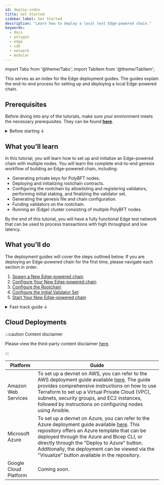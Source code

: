 ```yaml
---
id: deploy-index
title: Get Started
sidebar_label: Get Started
description: "Learn how to deploy a local test Edge-powered chain."
keywords:
  - docs
  - polygon
  - edge
  - cdk
  - network
  - modular
---
```


import Tabs from '@theme/Tabs';
import TabItem from '@theme/TabItem';
<script src="./dataline.js" type="module"></script>

This serves as an index for the Edge deployment guides. 
The guides explain the end-to-end process for setting up and deploying a local Edge-powered chain.

## Prerequisites

Before diving into any of the tutorials, make sure your environment meets the necessary prerequisites. They can be found **[<ins>here</ins>](/docs/edge/operate/system.md)**.

<details>
<summary>Before starting ↓</summary>

:::caution Don't use the develop branch for deployments

Please ensure that you are not running on the `develop` branch, which is the active development branch and include changes that are still being tested and not compatible with the current process.

Instead, use the [<ins>latest release</ins>](/docs/edge/operate/install.md) for deployments.

:::

:::caution Key management and secure values
When passing values, it is important to keep sensitive values like private keys and API keys secure.

<b>The sample commands provided in this guide use sample private keys for demonstration purposes only, in order to show the format and expected value of the parameter. It is important to note that hardcoding or directly passing private keys should never be done in a development or production environment.</b>

<details>
<summary>Here are some options for securely storing and retrieving private keys ↓</summary>

- **<ins>Environment Variables</ins>:** You can store the private key as an environment variable and access it in your code. For example, in Linux, you can set an environment variable like this: `export PRIVATE_KEY="my_private_key"`. Then, in your code, you can retrieve the value of the environment variable using `os.Getenv("PRIVATE_KEY")`.

- **<ins>Configuration Files</ins>:** You can store the private key in a configuration file and read it in your session. Be sure to keep the configuration file in a secure location and restrict access to it.

- **<ins>Vaults and Key Management Systems</ins>:** If you are working with sensitive data, you might consider using a vault or key management system like a keystore to store your private keys. These systems provide additional layers of security and can help ensure that your private keys are kept safe.

</details>

Regardless of how a private key is stored and retrieved, it's important to keep it secure and not expose it unnecessarily.

:::

</details>

## What you'll learn

In this tutorial, you will learn how to set up and initialize an Edge-powered chain with multiple nodes. You will learn the complete end-to-end genesis workflow of building an Edge-powered chain, including:

- Generating private keys for PolyBFT nodes.
- Deploying and initializing rootchain contracts.
- Configuring the rootchain by allowlisting and registering validators, performing initial staking, and finalizing the validator set.
- Generating the genesis file and chain configuration.
- Funding validators on the rootchain.
- Running an (Edge) cluster consisting of multiple PolyBFT nodes.

By the end of this tutorial, you will have a fully functional Edge test network that can be used to process transactions with high throughput and low latency.

## What you'll do

The deployment guides will cover the steps outlined below. If you are deploying an Edge-powered chain for the first time, please navigate each section in order. 

1. [<ins>Spawn a New Edge-powered chain</ins>](/docs/edge/operate/deploy/local-chain.md)
2. [<ins>Configure Your New Edge-powered chain</ins>](/docs/edge/operate/deploy/genesis.md)
3. [<ins>Configure the Rootchain</ins>](/docs/edge/operate/deploy/rootchain-config.md)
4. [<ins>Configure the Initial Validator Set</ins>](/docs/edge/operate/deploy/genesis-validators.md)
5. [<ins>Start Your New Edge-powered chain</ins>](/docs/edge/operate/deploy/start-chain.md)

<details>
<summary>Fast-track guide ↓</summary>

**Here's the fast-track guide if you're looking for a quick guide on the essential commands needed to set up a local Edge-powered chain.**

1. Init secrets:

   ```bash
   ./polygon-edge polybft-secrets --data-dir test-chain- --num 4
   ```

2. Create chain configuration:

   Single host:

   ```bash
   ./polygon-edge genesis --block-gas-limit 10000000 --epoch-size 10 [--validators-path ./] [--validators-prefix test-chain-] [--consensus polybft] [--reward-wallet address:amount]

   Multi-host:

   ```bash
   ./polygon-edge genesis --block-gas-limit 10000000 --epoch-size 10 --validators /ip4/127.0.0.1/tcp/30301/p2p/16Uiu2HAmV5hqAp77untfJRorxqKmyUxgaVn8YHFjBJm9gKMms3mr:0xDcBe0024206ec42b0Ef4214Ac7B71aeae1A11af0:1cf134e02c6b2afb2ceda50bf2c9a01da367ac48f7783ee6c55444e1cab418ec0f52837b90a4d8cf944814073fc6f2bd96f35366a3846a8393e3cb0b19197cde23e2b40c6401fa27ff7d0c36779d9d097d1393cab6fc1d332f92fb3df850b78703b2989d567d1344e219f0667a1863f52f7663092276770cf513f9704b5351c4:11b18bde524f4b02258a8d196b687f8d8e9490d536718666dc7babca14eccb631c238fb79aa2b44a5a4dceccad2dd797f537008dda185d952226a814c1acf7c2]
   ```

3. Deploy and initialize rootchain contracts:

   [FOR GETH ONLY] Start rootchain server:

   ```bash
   ./polygon-edge rootchain server
   ```

   ```bash
   ./polygon-edge rootchain deploy --deployer-key <hex_encoded_rootchain_account_private_key> [--genesis ./genesis.json] [--json-rpc http://127.0.0.1:8545] [--test]
   ```

4. Fund validators on rootchain:

   ```bash
   ./polygon-edge rootchain fund --data-dir ./test-chain-1
   ```

5. Allowlist validators on rootchain:

   ```bash
   ./polygon-edge polybft whitelist-validators --private-key <hex_encoded_rootchain_account_private_key_of_supernetManager_deployer> --addresses <addresses_of_validators> --supernet-manager <address_of_SupernetManager_contract>
   ```

6. Register validators on rootchain:

   ```bash
   ./polygon-edge polybft register-validator --data-dir ./test-chain-1 --supernet-manager <address_of_SupernetManager_contract>
   ```

7. Initial staking on rootchain:

   ```bash
   ./polygon-edge polybft stake --data-dir ./test-chain-1 --chain-id <id_of_child_chain_from_genesis> --amount <amount_of_tokens_to_stake> --stake-manager <address_of_StakeManager_contract> --native-root-token <address_of_native_root_token>
   ```

8. Finalize genesis validator set on rootchain:

   ```bash
    ./polygon-edge polybft supernet --private-key <hex_encoded_rootchain_account_private_key_of_supernetManager_deployer> \
    --genesis <path_to_genesis_file> \
    --supernet-manager <address_of_SupernetManager_contract> \
    --stake-manager <address_of_StakeManager_contract> \
    --finalize-genesis --enable-staking
   ```

9. Run (child chain) cluster:

    ```bash
    ./polygon-edge server --data-dir ./test-chain-1 --chain genesis.json --grpc-address :5001 --libp2p :30301 --jsonrpc :10001 \
    --seal --log-level DEBUG

    ./polygon-edge server --data-dir ./test-chain-2 --chain genesis.json --grpc-address :5002 --libp2p :30302 --jsonrpc :10002 \
    --seal --log-level DEBUG

    ./polygon-edge server --data-dir ./test-chain-3 --chain genesis.json --grpc-address :5003 --libp2p :30303 --jsonrpc :10003 \
    --seal --log-level DEBUG

    ./polygon-edge server --data-dir ./test-chain-4 --chain genesis.json --grpc-address :5004 --libp2p :30304 --jsonrpc :10004 \
    --seal --log-level DEBUG
    ```

    Starting node in relayer mode:

    ```bash
    ./polygon-edge server --data-dir ./test-chain-1 --chain genesis.json --grpc-address :5001 --libp2p :30301 --jsonrpc :10001 \
    --seal --log-level DEBUG --relayer
    ```

</details>

## Cloud Deployments

:::caution Content disclaimer

Please view the third-party content disclaimer [<ins>here</ins>](https://github.com/0xPolygon/wiki/blob/master/CONTENT_DISCLAIMER.md).

:::

| Platform | Guide |
| --- | --- |
| Amazon Web Services | To set up a devnet on AWS, you can refer to the AWS deployment guide available [<ins>here</ins>](https://github.com/maticnetwork/terraform-polygon-supernets). The guide provides comprehensive instructions on how to use Terraform to set up a Virtual Private Cloud (VPC), subnets, security groups, and EC2 instances, followed by instructions on configuring nodes using Ansible. |
| Microsoft Azure | To set up a devnet on Azure, you can refer to the Azure deployment guide available [<ins>here</ins>](https://github.com/caleteeter/polygon-azure). This repository offers an Azure template that can be deployed through the Azure and Bicep CLI, or directly through the "Deploy to Azure" button. Additionally, the deployment can be viewed via the "Visualize" button available in the repository. |
| Google Cloud Platform | Coming soon. |
